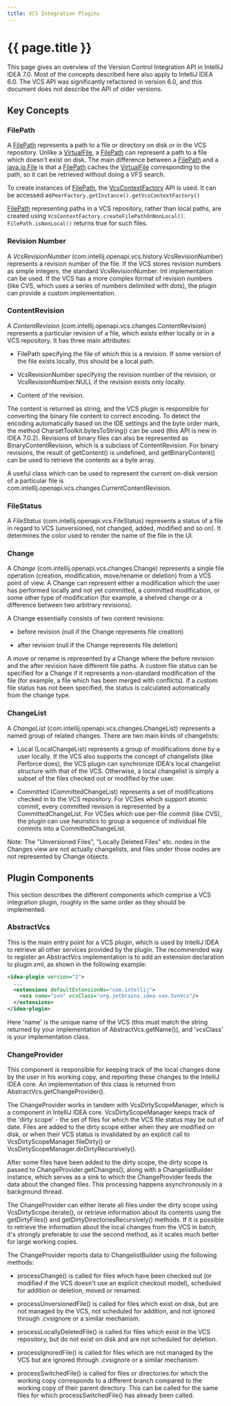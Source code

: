 ```yaml
---
title: VCS Integration Plugins
---
```


# {{ page.title }}

This page gives an overview of the Version Control Integration API in IntelliJ IDEA 7.0.
Most of the concepts described here also apply to IntelliJ IDEA 6.0.
The VCS API was significantly refactored in version 6.0, and this document does not describe the API of older versions.

## Key Concepts

### FilePath

A [FilePath](https://github.com/JetBrains/intellij-community/blob/master/platform/vcs-api/vcs-api-core/src/com/intellij/openapi/vcs/FilePath.java)
represents a path to a file or directory on disk or in the VCS repository.
Unlike a
[VirtualFile](https://github.com/JetBrains/intellij-community/blob/master/platform/core-api/src/com/intellij/openapi/vfs/VirtualFile.java),
a
[FilePath](https://github.com/JetBrains/intellij-community/blob/master/platform/vcs-api/vcs-api-core/src/com/intellij/openapi/vcs/FilePath.java)
can represent a path to a file which doesn't exist on disk.
The main difference between a
[FilePath](https://github.com/JetBrains/intellij-community/blob/master/platform/vcs-api/vcs-api-core/src/com/intellij/openapi/vcs/FilePath.java)
and a
[java.io.File](http://docs.oracle.com/javase/8/docs/api/java/io/File.html)
is that a
[FilePath](https://github.com/JetBrains/intellij-community/blob/master/platform/vcs-api/vcs-api-core/src/com/intellij/openapi/vcs/FilePath.java)
caches the
[VirtualFile](https://github.com/JetBrains/intellij-community/blob/master/platform/core-api/src/com/intellij/openapi/vfs/VirtualFile.java)
corresponding to the path, so it can be retrieved without doing a VFS search.

To create instances of
[FilePath](https://github.com/JetBrains/intellij-community/blob/master/platform/vcs-api/vcs-api-core/src/com/intellij/openapi/vcs/FilePath.java),
the
[VcsContextFactory](https://github.com/JetBrains/intellij-community/blob/master/platform/vcs-api/src/com/intellij/openapi/vcs/actions/VcsContextFactory.java)
API is used.
It can be accessed as```PeerFactory.getInstance().getVcsContextFactory()```

[FilePath](https://github.com/JetBrains/intellij-community/blob/master/platform/vcs-api/vcs-api-core/src/com/intellij/openapi/vcs/FilePath.java)
representing paths in a VCS repository, rather than local paths, are created using
```VcsContextFactory.createFilePathOnNonLocal()```. ```FilePath.isNonLocal()``` returns true for such files.

### Revision Number

A *VcsRevisionNumber* (com.intellij.openapi.vcs.history.VcsRevisionNumber) represents a revision number of the file.
If the VCS stores revision numbers as simple integers, the standard VcsRevisionNumber.
Int implementation can be used. If the VCS has a more complex format of revision numbers (like CVS, which uses a series of numbers delimited with dots), the plugin can provide a custom implementation.

### ContentRevision

A *ContentRevision* (com.intellij.openapi.vcs.changes.ContentRevision) represents a particular revision of a file, which exists either locally or in a VCS repository.
It has three main attributes:

*  FilePath specifying the file of which this is a revision. If some version of the file exists locally, this should be a local path.

*  VcsRevisionNumber specifying the revision number of the revision, or VcsRevisionNumber.NULL if the revision exists only locally.

*  Content of the revision.

The content is returned as string, and the VCS plugin is responsible for converting the binary file content to correct encoding. To detect the encoding automatically based on the IDE settings and the byte order mark, the method CharsetToolkit.bytesToString() can be used (this API is new in IDEA 7.0.2). Revisions of binary files can also be represented as BinaryContentRevision, which is a subclass of ContentRevision. For binary revisions, the result of getContent() is undefined, and getBinaryContent() can be used to retrieve the contents as a byte array.

A useful class which can be used to represent the current on-disk version of a particular file is com.intellij.openapi.vcs.changes.CurrentContentRevision.

### FileStatus

A *FileStatus* (com.intellij.openapi.vcs.FileStatus) represents a status of a file in regard to VCS (unversioned, not changed, added, modified and so on).
It determines the color used to render the name of the file in the UI.

### Change

A *Change* (com.intellij.openapi.vcs.changes.Change) represents a single file operation (creation, modification, move/rename or deletion) from a VCS point of view.
A Change can represent either a modification which the user has performed locally and not yet committed, a committed modification, or some other type of modification (for example, a shelved change or a difference between two arbitrary revisions).

A Change essentially consists of two content revisions:
*  before revision (null if the Change represents file creation)

*  after revision (null if the Change represents file deletion)

A move or rename is represented by a Change where the before revision and the after revision have different file paths.
A custom file status can be specified for a Change if it represents a non-standard modification of the file (for example, a file which has been merged with conflicts). If a custom file status has not been specified, the status is calculated automatically from the change type.

### ChangeList

A *ChangeList* (com.intellij.openapi.vcs.changes.ChangeList) represents a named group of related changes. There are two main kinds of changelists:

*  Local (LocalChangeList) represents a group of modifications done by a user locally.
If the VCS also supports the concept of changelists (like Perforce does), the VCS plugin can synchronize IDEA's local changelist structure with that of the VCS.
Otherwise, a local changelist is simply a subset of the files checked out or modified by the user.

*  Committed (CommittedChangeList) represents a set of modifications checked in to the VCS repository.
For VCSes which support atomic commit, every committed revision is represented by a CommittedChangeList.
For VCSes which use per-file commit (like CVS), the plugin can use heuristics to group a sequence of individual file commits into a CommittedChangeList.

Note: The "Unversioned Files", "Locally Deleted Files" etc. nodes in the Changes view are not actually changelists, and files under those nodes are not represented by Change objects.

## Plugin Components

This section describes the different components which comprise a VCS integration plugin, roughly in the same order as they should be implemented.

### AbstractVcs

This is the main entry point for a VCS plugin, which is used by IntelliJ IDEA to retrieve all other services provided by the plugin. The recommended way to register an AbstractVcs implementation is to add an extension declaration to plugin.xml, as shown in the following example:

```xml
<idea-plugin version="2">
  ...
  <extensions defaultExtensionNs="com.intellij">
    <vcs name="svn" vcsClass="org.jetbrains.idea.svn.SvnVcs"/>
  </extensions>
</idea-plugin>
```

Here 'name' is the unique name of the VCS (this must match the string returned by your implementation of AbstractVcs.getName()), and 'vcsClass' is your implementation class.

### ChangeProvider

This component is responsible for keeping track of the local changes done by the user in his working copy, and reporting these changes to the IntelliJ IDEA core. An implementation of this class is returned from AbstractVcs.getChangeProvider().

The ChangeProvider works in tandem with VcsDirtyScopeManager, which is a component in IntelliJ IDEA core. VcsDirtyScopeManager keeps track of the 'dirty scope' - the set of files for which the VCS file status may be out of date. Files are added to the dirty scope either when they are modified on disk, or when their VCS status is invalidated by an explicit call to VcsDirtyScopeManager.fileDirty() or VcsDirtyScopeManager.dirDirtyRecursively().

After some files have been added to the dirty scope, the dirty scope is passed to ChangeProvider.getChanges(), along with a ChangelistBuilder instance, which serves as a sink to which the ChangeProvider feeds the data about the changed files. This processing happens asynchronously in a background thread.

The ChangeProvider can either iterate all files under the dirty scope using VcsDirtyScope.iterate(), or retrieve information about its contents using the getDirtyFiles() and getDirtyDirectoriesRecursively() methods. If it is possible to retrieve the information about the local changes from the VCS in batch, it's strongly preferable to use the second method, as it scales much better for large working copies.

The ChangeProvider reports data to ChangelistBuilder using the following methods:

*  processChange() is called for files which have been checked out (or modified if the VCS doesn't use an explicit checkout model), scheduled for addition or deletion, moved or renamed.

*  processUnversionedFile() is called for files which exist on disk, but are not managed by the VCS, not scheduled for addition, and not ignored through .cvsignore or a similar mechanism.

*  processLocallyDeletedFile() is called for files which exist in the VCS repository, but do not exist on disk and are not scheduled for deletion.

*  processIgnoredFile() is called for files which are not managed by the VCS but are ignored through .cvsignore or a similar mechanism.

*  processSwitchedFile() is called for files or directories for which the working copy corresponds to a different branch compared to the working copy of their parent directory. This can be called for the same files for which processSwitchedFile() has already been called.


